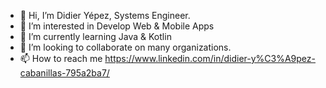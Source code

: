 - 👋 Hi, I’m Didier Yépez, Systems Engineer.
- 👀 I’m interested in Develop Web & Mobile Apps
- 🌱 I’m currently learning Java & Kotlin
- 💞️ I’m looking to collaborate on many organizations.
- 📫 How to reach me https://www.linkedin.com/in/didier-y%C3%A9pez-cabanillas-795a2ba7/

